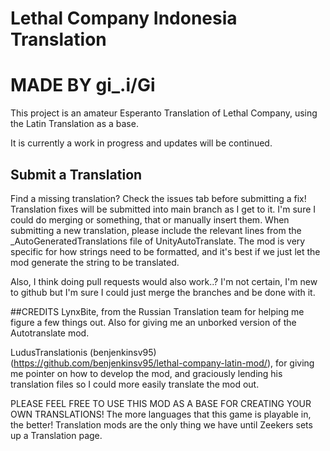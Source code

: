 # Lethal Company Indonesia Translation
# MADE BY gi_.i/Gi

This project is an amateur Esperanto Translation of Lethal Company, using the Latin Translation as a base.

It is currently a work in progress and updates will be continued.

## Submit a Translation
Find a missing translation? Check the issues tab before submitting a fix! Translation fixes will be submitted into main branch as I get to it. I'm sure I could do merging or something, that or manually insert them.
When submitting a new translation, please include the relevant lines from the _AutoGeneratedTranslations file of UnityAutoTranslate. The mod is very specific for how strings need to be formatted, and it's best if we just let the mod generate the string to be translated.

Also, I think doing pull requests would also work..? I'm not certain, I'm new to github but I'm sure I could just merge the branches and be done with it.

##CREDITS
LynxBite, from the Russian Translation team for helping me figure a few things out. Also for giving me an unborked version of the Autotranslate mod.

LudusTranslationis (benjenkinsv95) (https://github.com/benjenkinsv95/lethal-company-latin-mod/), for giving me pointer on how to develop the mod, and graciously lending his translation files so I could more easily translate the mod out.

PLEASE FEEL FREE TO USE THIS MOD AS A BASE FOR CREATING YOUR OWN TRANSLATIONS! The more languages that this game is playable in, the better! Translation mods are the only thing we have until Zeekers sets up a Translation page.
